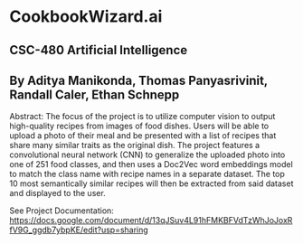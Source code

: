 # CookbookWizard.ai
## CSC-480 Artificial Intelligence
## By Aditya Manikonda, Thomas Panyasrivinit, Randall Caler, Ethan Schnepp

Abstract: The focus of the project is to utilize computer vision to output high-quality recipes from images of food dishes. Users will be able to upload a photo of their meal and be presented with a list of recipes that share many similar traits as the original dish. The project features a convolutional neural network (CNN) to generalize the uploaded photo into one of 251 food classes, and then uses a Doc2Vec word embeddings model to match the class name with recipe names in a separate dataset. The top 10 most semantically similar recipes will then be extracted from said dataset and displayed to the user. 

See Project Documentation: https://docs.google.com/document/d/13qJSuv4L91hFMKBFVdTzWhJoJoxRfV9G_ggdb7ybpKE/edit?usp=sharing
